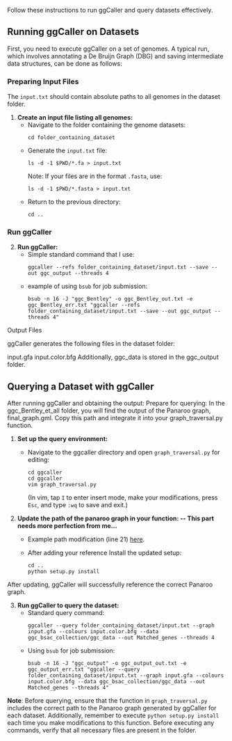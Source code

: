 Follow these instructions to run ggCaller and query datasets effectively.



## Running ggCaller on Datasets
First, you need to execute ggCaller on a set of genomes. A typical run, which involves annotating a De Bruijn Graph (DBG) and saving intermediate data structures, can be done as follows:

### Preparing Input Files 
The `input.txt` should contain absolute paths to all genomes in the dataset folder.
1. **Create an input file listing all genomes:**
   - Navigate to the folder containing the genome datasets:
     ```
     cd folder_containing_dataset
     ```
   - Generate the `input.txt` file:
     ```
     ls -d -1 $PWD/*.fa > input.txt
     ```
     Note: If your files are in the format `.fasta`, use:
     ```
     ls -d -1 $PWD/*.fasta > input.txt
     ```
   - Return to the previous directory:
     ```
     cd ..
     ```


### Run ggCaller

2. **Run ggCaller:**
   - Simple standard command that I use:
     ```
     ggcaller --refs folder_containing_dataset/input.txt --save --out ggc_output --threads 4
     ```
   - example of using `bsub` for job submission:
     ```
     bsub -n 16 -J "ggc_Bentley" -o ggc_Bentley_out.txt -e ggc_Bentley_err.txt "ggcaller --refs folder_containing_dataset/input.txt --save --out ggc_output --threads 4"
     ```

Output Files

ggCaller generates the following files in the dataset folder:

input.gfa
input.color.bfg
Additionally, ggc_data is stored in the ggc_output folder.


## Querying a Dataset with ggCaller
After running ggCaller and obtaining the output:
Prepare for querying:
In the ggc_Bentley_et_all folder, you will find the output of the Panaroo graph, final_graph.gml. Copy this path and integrate it into your graph_traversal.py function.
1. **Set up the query environment:**
   - Navigate to the ggcaller directory and open `graph_traversal.py` for editing:
     ```
     cd ggcaller
     cd ggcaller
     vim graph_traversal.py
     ```
     (In vim, tap `I` to enter insert mode, make your modifications, press `Esc`, and type `:wq` to save and exit.)

2. **Update the path of the panaroo graph in your function: -- This part needs more perfection from me...**
   - Example path modification (line 21) [here](https://github.com/Lalemaouloud/MAGGImpute/blob/0463aee87337f7e0980975503a1be33cd6a89bec/scripts/MAGs_querying/graph_traversal.py#L21).

   - After adding your reference Install the updated setup:
     ```
     cd ..
     python setup.py install
     ```
After updating, ggCaller will successfully reference the correct Panaroo graph.


3. **Run ggCaller to query the dataset:**
   - Standard query command:
     ```
     ggcaller --query folder_containing_dataset/input.txt --graph input.gfa --colours input.color.bfg --data ggc_bsac_collection/ggc_data --out Matched_genes --threads 4
     ```
   - Using `bsub` for job submission:
     ```
     bsub -n 16 -J "ggc_output" -o ggc_output_out.txt -e ggc_output_err.txt "ggcaller --query folder_containing_dataset/input.txt --graph input.gfa --colours input.color.bfg --data ggc_bsac_collection/ggc_data --out Matched_genes --threads 4"
     ```
**Note**: Before querying, ensure that the function in `graph_traversal.py` includes the correct path to the Panaroo graph generated by ggCaller for each dataset. Additionally, remember to execute `python setup.py install` each time you make modifications to this function. Before executing any commands, verify that all necessary files are present in the folder.


